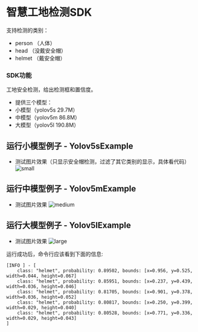 # 智慧工地检测SDK
支持检测的类别：
- person （人体）
- head   （没戴安全帽）
- helmet （戴安全帽）

### SDK功能
工地安全检测，给出检测框和置信度。
- 提供三个模型：
- 小模型（yolov5s 29.7M）
- 中模型（yolov5m 86.8M）
- 大模型（yolov5l 190.8M）

## 运行小模型例子 - Yolov5sExample
- 测试图片效果（只显示安全帽检测，过滤了其它类别的显示，具体看代码）
![small](https://djl-model.oss-cn-hongkong.aliyuncs.com/AIAS/sec_sdks/images/helmet_head_person_s.jpeg)

## 运行中模型例子 - Yolov5mExample
- 测试图片效果
![medium](https://djl-model.oss-cn-hongkong.aliyuncs.com/AIAS/sec_sdks/images/helmet_head_person_m.jpeg)

## 运行大模型例子 - Yolov5lExample
- 测试图片效果
![large](https://djl-model.oss-cn-hongkong.aliyuncs.com/AIAS/sec_sdks/images/helmet_head_person_l.jpeg)


运行成功后，命令行应该看到下面的信息:
```text
[INFO ] - [
	class: "helmet", probability: 0.89502, bounds: [x=0.956, y=0.525, width=0.044, height=0.067]
	class: "helmet", probability: 0.85951, bounds: [x=0.237, y=0.439, width=0.036, height=0.046]
	class: "helmet", probability: 0.81705, bounds: [x=0.901, y=0.378, width=0.036, height=0.052]
	class: "helmet", probability: 0.80817, bounds: [x=0.250, y=0.399, width=0.029, height=0.040]
	class: "helmet", probability: 0.80528, bounds: [x=0.771, y=0.336, width=0.029, height=0.043]
]
```

